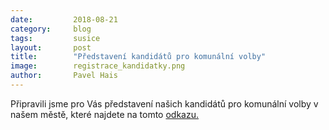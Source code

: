 ```yaml
---
date:         2018-08-21
category:     blog
tags:         susice
layout:       post
title:        "Představení kandidátů pro komunální volby" 
image:        registrace_kandidatky.png
author:       Pavel Hais
---
```


Připravili jsme pro Vás představení našich kandidátů pro komunální volby v našem městě, které najdete na tomto [odkazu.](https://susice.pirati.cz/program)

